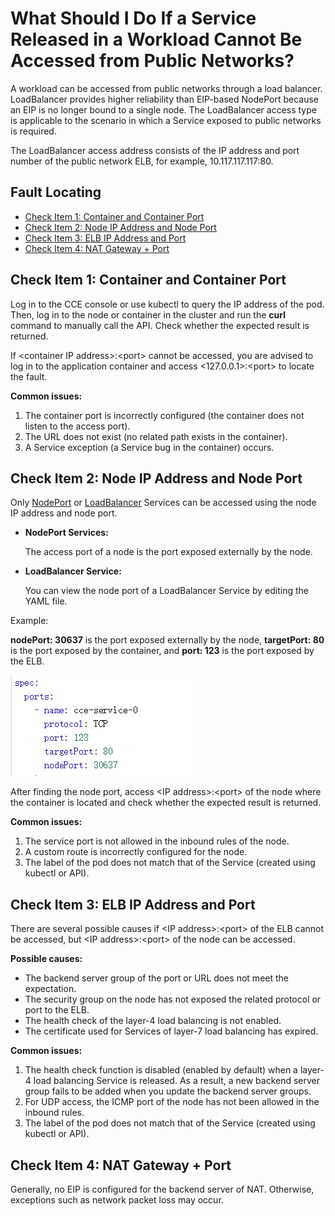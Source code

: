 # What Should I Do If a Service Released in a Workload Cannot Be Accessed from Public Networks?<a name="cce_faq_00202"></a>

A workload can be accessed from public networks through a load balancer. LoadBalancer provides higher reliability than EIP-based NodePort because an EIP is no longer bound to a single node. The LoadBalancer access type is applicable to the scenario in which a Service exposed to public networks is required.

The LoadBalancer access address consists of the IP address and port number of the public network ELB, for example, 10.117.117.117:80.

## Fault Locating<a name="en-us_topic_0242566260_section1052911589595"></a>

-   [Check Item 1: Container and Container Port](#en-us_topic_0242566260_section11960929145416)
-   [Check Item 2: Node IP Address and Node Port](#en-us_topic_0242566260_section138152218598)
-   [Check Item 3: ELB IP Address and Port](#en-us_topic_0242566260_section3966114610915)
-   [Check Item 4: NAT Gateway + Port](#en-us_topic_0242566260_section77791227101111)

## Check Item 1: Container and Container Port<a name="en-us_topic_0242566260_section11960929145416"></a>

Log in to the CCE console or use kubectl to query the IP address of the pod. Then, log in to the node or container in the cluster and run the  **curl**  command to manually call the API. Check whether the expected result is returned.

If <container IP address\>:<port\> cannot be accessed, you are advised to log in to the application container and access <127.0.0.1\>:<port\> to locate the fault.

**Common issues:**

1.  The container port is incorrectly configured \(the container does not listen to the access port\).
2.  The URL does not exist \(no related path exists in the container\).
3.  A Service exception \(a Service bug in the container\) occurs.

## Check Item 2: Node IP Address and Node Port<a name="en-us_topic_0242566260_section138152218598"></a>

Only  [NodePort](nodeport.md)  or  [LoadBalancer](loadbalancer.md)  Services can be accessed using the node IP address and node port.

-   **NodePort Services:**

    The access port of a node is the port exposed externally by the node.

-   **LoadBalancer Service:**

    You can view the node port of a LoadBalancer Service by editing the YAML file.


Example:

**nodePort: 30637**  is the port exposed externally by the node,  **targetPort: 80**  is the port exposed by the container, and  **port: 123**  is the port exposed by the ELB.

![](figures/nodeport.png)

After finding the node port, access <IP address\>:<port\> of the node where the container is located and check whether the expected result is returned.

**Common issues:**

1.  The service port is not allowed in the inbound rules of the node.
2.  A custom route is incorrectly configured for the node.
3.  The label of the pod does not match that of the Service \(created using kubectl or API\).

## Check Item 3: ELB IP Address and Port<a name="en-us_topic_0242566260_section3966114610915"></a>

There are several possible causes if <IP address\>:<port\> of the ELB cannot be accessed, but <IP address\>:<port\> of the node can be accessed.

**Possible causes:**

-   The backend server group of the port or URL does not meet the expectation.
-   The security group on the node has not exposed the related protocol or port to the ELB.
-   The health check of the layer-4 load balancing is not enabled.
-   The certificate used for Services of layer-7 load balancing has expired.

**Common issues:**

1.  The health check function is disabled \(enabled by default\) when a layer-4 load balancing Service is released. As a result, a new backend server group fails to be added when you update the backend server groups.
2.  For UDP access, the ICMP port of the node has not been allowed in the inbound rules.
3.  The label of the pod does not match that of the Service \(created using kubectl or API\).

## Check Item 4: NAT Gateway + Port<a name="en-us_topic_0242566260_section77791227101111"></a>

Generally, no EIP is configured for the backend server of NAT. Otherwise, exceptions such as network packet loss may occur.

